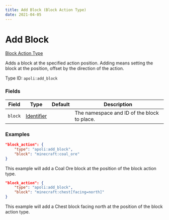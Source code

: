 ```yaml
---
title: Add Block (Block Action Type)
date: 2021-04-05
---
```


# Add Block

[Block Action Type](../block_action_types.md)

Adds a block at the specified action position. Adding means setting the block at the position, offset by the direction of the action.

Type ID: `apoli:add_block`

### Fields

| Field   | Type                                      | Default | Description                                 |
| ------- | ----------------------------------------- | ------- | ------------------------------------------- |
| `block` | [Identifier](../data_types/identifier.md) |         | The namespace and ID of the block to place. |

### Examples

```json
"block_action": {
    "type": "apoli:add_block",
    "block": "minecraft:coal_ore"
}
```

This example will add a Coal Ore block at the position of the block action type.
<br>

```json
"block_action": {
    "type": "apoli:add_block",
    "block": "minecraft:chest[facing=north]"
}
```

This example will add a Chest block facing north at the position of the block action type.
